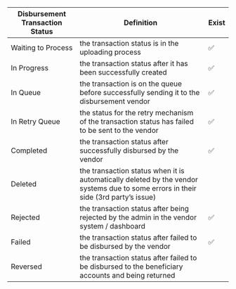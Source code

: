 | Disbursement Transaction Status | Definition                                                                                                                         | Exist |
| ------------------------------- | ---------------------------------------------------------------------------------------------------------------------------------- | ----- |
| Waiting to Process              | the transaction status is in the uploading process                                                                                 | ✅     |
| In Progress                     | the transaction status after it has been successfully created                                                                      | ✅     |
| In Queue                        | the transaction is on the queue before successfully sending it to the disbursement vendor                                          | ✅     |
| In Retry Queue                  | the status for the retry mechanism of the transaction status has failed to be sent to the vendor                                   | ✅     |
| Completed                       | the transaction status after successfully disbursed by the vendor                                                                  | ✅     |
| Deleted                         | the transaction status when it is automatically deleted by the vendor systems due to some errors in their side (3rd party’s issue) |       |
| Rejected                        | the transaction status after being rejected by the admin in the vendor system / dashboard                                          | ✅     |
| Failed                          | the transaction status after failed to be disbursed by the vendor                                                                  | ✅     |
| Reversed                        | the transaction status after failed to be disbursed to the beneficiary accounts and being returned                                 |       |
